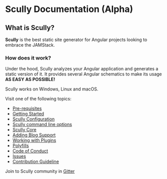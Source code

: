 # Scully Documentation (Alpha)

## What is Scully?

**Scully** is the best static site generator for Angular projects looking to embrace the JAMStack.

### How does it work?

Under the hood, Scully analyzes your Angular application and generates a static version of it. It provides several Angular schematics to make its usage **AS EASY AS POSSIBLE!**

Scully works on Windows, Linux and macOS.

Visit one of the following topics:

- [Pre-requisites](pre-requisites.md)
- [Getting Started](getting-started.md)
- [Scully Configuration](scully-configuration.md)
- [Scully command line options](./scully-cmd-line.md)
- [Scully Core](./scully-lib-core.md)
- [Adding Blog Support](blog.md)
- [Working with Plugins](plugins.md)
- [Polyfills](polyfills.md)
- [Code of Conduct](CODE_OF_CONDUCT.md)
- [Issues](issues.md)
- [Contribution Guideline](../CONTRIBUTING.md)

Join to Scully community in [Gitter](https://gitter.im/scullyio/community)
